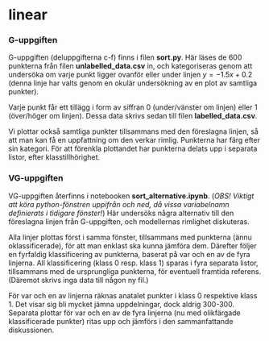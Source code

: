 # linear

### G-uppgiften
G-uppgiften (deluppgifterna c-f) finns i filen __sort.py__. Här läses de 600 punkterna från filen __unlabelled_data.csv__ in, och kategoriseras genom att undersöka om varje punkt ligger ovanför eller under linjen $y=-1.5x+0.2$ (denna linje har valts genom en okulär undersökning av en plot av samtliga punkter).

Varje punkt får ett tillägg i form av siffran 0 (under/vänster om linjen) eller 1 (över/höger om linjen). Dessa data skrivs sedan till filen __labelled_data.csv__.

Vi plottar också samtliga punkter tillsammans med den föreslagna linjen, så att man kan få en uppfattning om den verkar rimlig. Punkterna har färg efter sin kategori. För att förenkla plottandet har punkterna delats upp i separata listor, efter klasstillhörighet. 

### VG-uppgiften
VG-uppgiften återfinns i notebooken __sort_alternative.ipynb__. (_OBS! Viktigt att köra python-fönstren uppifrån och ned, då vissa variabelnamn definierats i tidigare fönster!_) Här undersöks några alternativ till den föreslagna linjen från G-uppgiften, och modellernas rimlighet diskuteras.

Alla linjer plottas först i samma fönster, tillsammans med punkterna (ännu oklassificerade), för att man enklast ska kunna jämföra dem. Därefter följer en fyrfaldig klassificering av punkterna, baserat på var och en av de fyra linjerna. All klassificering (klass 0 resp. klass 1) sparas i fyra separata listor, tillsammans med de ursprungliga punkterna, för eventuell framtida referens. (Däremot skrivs inga data till någon ny fil.)

För var och en av linjerna räknas anatalet punkter i klass 0 respektive klass 1. Det visar sig bli mycket jämna uppdelningar, dock aldrig 300-300. Separata plottar för var och en av de fyra linjerna (nu med olikfärgade klassificerade punkter) ritas upp och jämförs i den sammanfattande diskussionen.